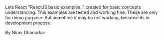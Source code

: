 Lets React
"ReactJS basic examples.."
created for basic concepts understanding. 
This examples are tested and working fine. 
These are only for demo purpose.
But sometime it may be not working, because its in development process.

By Nirav Dhanorkar
